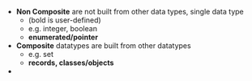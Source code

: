 - **Non Composite** are not built from other data types, single data type
	- (bold is user-defined)
	- e.g. integer, boolean
	- **enumerated/pointer**
- **Composite** datatypes are built from other datatypes 
	- e.g. set 
	- **records, classes/objects**
- 